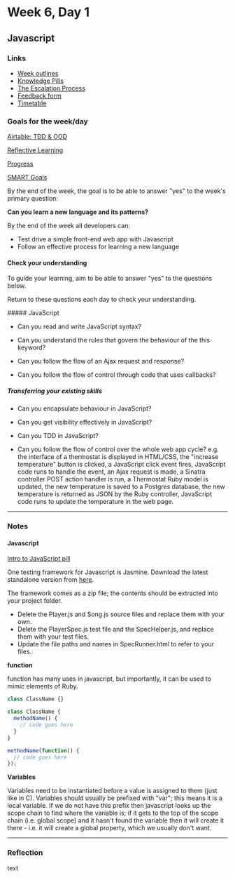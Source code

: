 # Week 6, Day 1
## Javascript

### Links

* [Week outlines](https://github.com/makersacademy/course/blob/master/week_outlines.md)
* [Knowledge Pills](https://github.com/makersacademy/course/blob/master/pills.md)
* [The Escalation Process](https://github.com/makersacademy/course/blob/29a5e4a3c1776d32eda8f3ee55edc1dd124b05ba/pills/escalation_process.md)
* [Feedback form](https://docs.google.com/forms/d/1dr6yUt7M2HJyDEnMoqjuNpew3mUgFQUp79WQbT7wv68/edit)
* [Timetable](https://airtable.com/shr9ia7PTZfhGxXQa/tblU9M74TCpg89oGC)

### Goals for the week/day

[Airtable: TDD & OOD](https://airtable.com/shrr9VqhGBzPyfa7E/tblokmw6yNUO75ge6)

[Reflective Learning](https://github.com/makersacademy/course/blob/master/goals/reflective_learning.md)

[Progress](https://github.com/makersacademy/course/blob/master/goals/progress_insight.md)

[SMART Goals](https://docs.google.com/document/d/1Tcw_8OuOSXArP8Wr7X1jywWDV8NW_LzYmFawUCBYIZ8/edit)

By the end of the week, the goal is to be able to answer "yes" to the week's primary question:

__Can you learn a new language and its patterns?__

By the end of the week all developers can:

* Test drive a simple front-end web app with Javascript
* Follow an effective process for learning a new language

#### Check your understanding

To guide your learning, aim to be able to answer "yes" to the questions below.

Return to these questions each day to check your understanding.

##### JavaScript

* Can you read and write JavaScript syntax?

* Can you understand the rules that govern the behaviour of the this keyword?

* Can you follow the flow of an Ajax request and response?

* Can you follow the flow of control through code that uses callbacks?

##### Transferring your existing skills

* Can you encapsulate behaviour in JavaScript?

* Can you get visibility effectively in JavaScript?

* Can you TDD in JavaScript?

* Can you follow the flow of control over the whole web app cycle? e.g. the interface of a thermostat is displayed in HTML/CSS, the "increase temperature" button is clicked, a JavaScript click event fires, JavaScript code runs to handle the event, an Ajax request is made, a Sinatra controller POST action handler is run, a Thermostat Ruby model is updated, the new temperature is saved to a Postgres database, the new temperature is returned as JSON by the Ruby controller, JavaScript code runs to update the temperature in the web page.

---

### Notes

#### Javascript

[Intro to JavaScript pill](https://github.com/makersacademy/course/blob/master/pills/javascript&JasminePill.md)

One testing framework for Javascript is Jasmine. Download the latest standalone version from [here](https://github.com/jasmine/jasmine/releases).

The framework comes as a zip file; the contents should be extracted into your project folder.

* Delete the Player.js and Song.js source files and replace them with your own.
* Delete the PlayerSpec.js test file and the SpecHelper.js, and replace them with your test files.
* Update the file paths and names in SpecRunner.html to refer to your files.

__function__

function has many uses in javascript, but importantly, it can be used to mimic elements of Ruby.

```javascript
class ClassName {}
```

```javascript
class ClassName {
  methodName() {
    // code goes here
  }
}
```

```javascript
methodName(function() {
  // code goes here
});
```

__Variables__

Variables need to be instantiated before a value is assigned to them (just like in C).  Variables should usually be prefixed with "var"; this means it is a local variable. If we do not have this prefix then javascript looks up the scope chain to find where the variable is; if it gets to the top of the scope chain (i.e. global scope) and it hasn't found the variable then it will create it there - i.e. it will create a global property, which we usually don't want.

---

### Reflection

text
